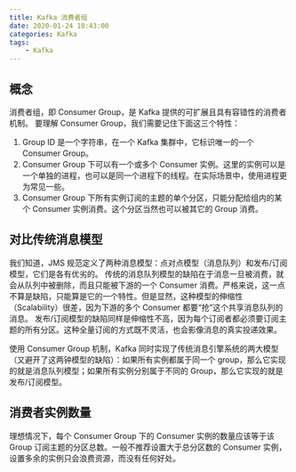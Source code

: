 ```yaml
---
title: Kafka 消费者组
date: 2020-01-24 10:43:00
categories: Kafka
tags:
    - Kafka
---
```

## 概念
消费者组，即 Consumer Group，是 Kafka 提供的可扩展且具有容错性的消费者机制。
要理解 Consumer Group，我们需要记住下面这三个特性：
1. Group ID 是一个字符串，在一个 Kafka 集群中，它标识唯一的一个 Consumer Group。
2. Consumer Group 下可以有一个或多个 Consumer 实例。这里的实例可以是一个单独的进程，也可以是同一个进程下的线程。在实际场景中，使用进程更为常见一些。
3. Consumer Group 下所有实例订阅的主题的单个分区，只能分配给组内的某个 Consumer 实例消费。这个分区当然也可以被其它的 Group 消费。 

## 对比传统消息模型
我们知道，JMS 规范定义了两种消息模型：点对点模型（消息队列）和发布/订阅模型，它们是各有优劣的。
传统的消息队列模型的缺陷在于消息一旦被消费，就会从队列中被删除，而且只能被下游的一个 Consumer 消费。严格来说，这一点不算是缺陷，只能算是它的一个特性。但是显然，这种模型的伸缩性（Scalability）很差，因为下游的多个 Consumer 都要“抢”这个共享消息队列的消息。
发布/订阅模型的缺陷同样是伸缩性不高，因为每个订阅者都必须要订阅主题的所有分区。这种全量订阅的方式既不灵活，也会影像消息的真实投递效果。

使用 Consumer Group 机制，Kafka 同时实现了传统消息引擎系统的两大模型（又避开了这两钟模型的缺陷）：如果所有实例都属于同一个 group，那么它实现的就是消息队列模型；如果所有实例分别属于不同的 Group，那么它实现的就是 发布/订阅模型。

## 消费者实例数量
理想情况下，每个 Consumer Group 下的 Consumer 实例的数量应该等于该 Group 订阅主题的分区总数。一般不推荐设置大于总分区数的 Consumer 实例，设置多余的实例只会浪费资源，而没有任何好处。


